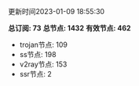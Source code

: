 更新时间2023-01-09 18:55:30

**总订阅: 73**
**总节点: 1432**
**有效节点: 462**
- trojan节点: 109
- ss节点: 198
- v2ray节点: 153
- ssr节点: 2
